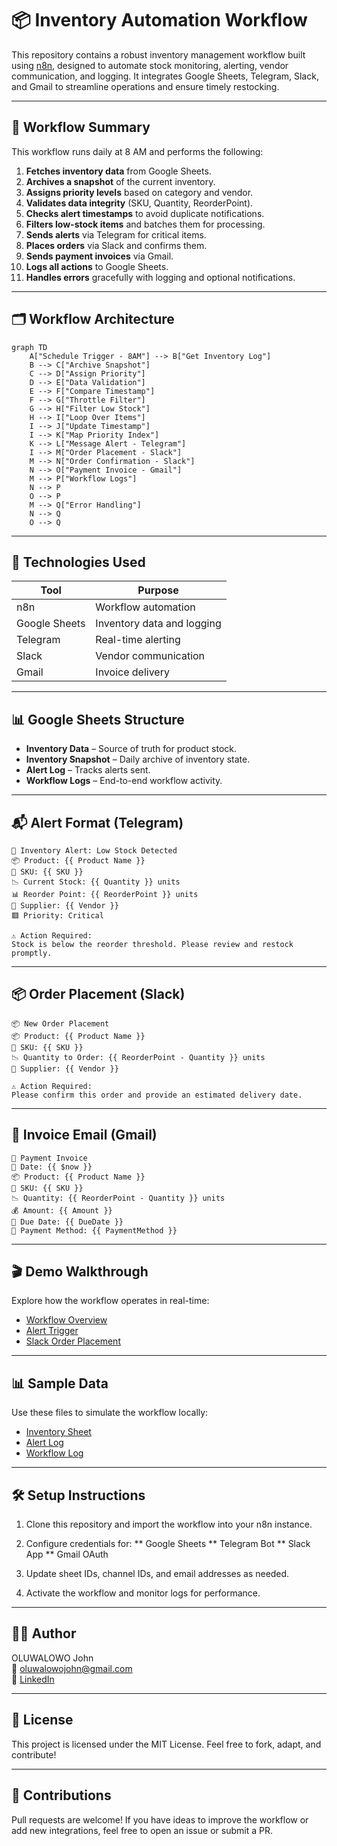 # 📦 Inventory Automation Workflow

This repository contains a robust inventory management workflow built using [n8n](https://n8n.io), designed to automate stock monitoring, alerting, vendor communication, and logging. It integrates Google Sheets, Telegram, Slack, and Gmail to streamline operations and ensure timely restocking.

---

## 🧠 Workflow Summary

This workflow runs daily at 8 AM and performs the following:

1. **Fetches inventory data** from Google Sheets.
2. **Archives a snapshot** of the current inventory.
3. **Assigns priority levels** based on category and vendor.
4. **Validates data integrity** (SKU, Quantity, ReorderPoint).
5. **Checks alert timestamps** to avoid duplicate notifications.
6. **Filters low-stock items** and batches them for processing.
7. **Sends alerts** via Telegram for critical items.
8. **Places orders** via Slack and confirms them.
9. **Sends payment invoices** via Gmail.
10. **Logs all actions** to Google Sheets.
11. **Handles errors** gracefully with logging and optional notifications.

---

## 🗂️ Workflow Architecture

```mermaid
graph TD
    A["Schedule Trigger - 8AM"] --> B["Get Inventory Log"]
    B --> C["Archive Snapshot"]
    C --> D["Assign Priority"]
    D --> E["Data Validation"]
    E --> F["Compare Timestamp"]
    F --> G["Throttle Filter"]
    G --> H["Filter Low Stock"]
    H --> I["Loop Over Items"]
    I --> J["Update Timestamp"]
    I --> K["Map Priority Index"]
    K --> L["Message Alert - Telegram"]
    I --> M["Order Placement - Slack"]
    M --> N["Order Confirmation - Slack"]
    N --> O["Payment Invoice - Gmail"]
    M --> P["Workflow Logs"]
    N --> P
    O --> P
    M --> Q["Error Handling"]
    N --> Q
    O --> Q

```

---

## 🔧 Technologies Used

| Tool          | Purpose                      |
|---------------|------------------------------|
| n8n           | Workflow automation          |
| Google Sheets | Inventory data and logging   |
| Telegram      | Real-time alerting           |
| Slack         | Vendor communication         |
| Gmail         | Invoice delivery             |

---

## 📊 Google Sheets Structure

- **Inventory Data** – Source of truth for product stock.  
- **Inventory Snapshot** – Daily archive of inventory state.  
- **Alert Log** – Tracks alerts sent.  
- **Workflow Logs** – End-to-end workflow activity.  

---

## 📬 Alert Format (Telegram)

```text
🚨 Inventory Alert: Low Stock Detected  
📦 Product: {{ Product Name }}  
🔢 SKU: {{ SKU }}  
📉 Current Stock: {{ Quantity }} units  
📊 Reorder Point: {{ ReorderPoint }} units  
👤 Supplier: {{ Vendor }}  
🟥 Priority: Critical  

⚠️ Action Required:  
Stock is below the reorder threshold. Please review and restock promptly.
```

---

## 📦 Order Placement (Slack)

```text
📦 New Order Placement  
📦 Product: {{ Product Name }}  
🔢 SKU: {{ SKU }}  
📉 Quantity to Order: {{ ReorderPoint - Quantity }} units  
👤 Supplier: {{ Vendor }}  

⚠️ Action Required:  
Please confirm this order and provide an estimated delivery date.
```

---

## 🧾 Invoice Email (Gmail)

```text
🧾 Payment Invoice  
📅 Date: {{ $now }}  
📦 Product: {{ Product Name }}  
🔢 SKU: {{ SKU }}  
📉 Quantity: {{ ReorderPoint - Quantity }} units  
💰 Amount: {{ Amount }}  
📅 Due Date: {{ DueDate }}  
🏦 Payment Method: {{ PaymentMethod }}
```

---

## 🎬 Demo Walkthrough
Explore how the workflow operates in real-time:
- [Workflow Overview](demo-assets/irw1.jpeg)
- [Alert Trigger](demo-assets/irw2.jpeg)
- [Slack Order Placement](demo-assets/irw5.jpg)

---

## 📊 Sample Data
Use these files to simulate the workflow locally:
- [Inventory Sheet](sample-data/inventory-sheet.csv)
- [Alert Log](sample-data/alert-log.csv)
- [Workflow Log](sample-data/workflow-log.csv)

---

## 🛠️ Setup Instructions
1. Clone this repository and import the workflow into your n8n instance.
2. Configure credentials for:
    ** Google Sheets
    ** Telegram Bot
    ** Slack App
    ** Gmail OAuth

3. Update sheet IDs, channel IDs, and email addresses as needed.
4. Activate the workflow and monitor logs for performance.

---

## 🧑‍💻 Author
OLUWALOWO John   
📧 oluwalowojohn@gmail.com   
🎨 [LinkedIn](https://[n8n.io](https://linkedin.com/in/oluwalowojohn/))

---

## 📄 License
This project is licensed under the MIT License. Feel free to fork, adapt, and contribute!

---

## 🙌 Contributions
Pull requests are welcome! If you have ideas to improve the workflow or add new integrations, feel free to open an issue or submit a PR.
